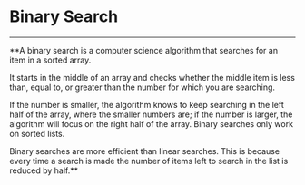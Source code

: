 # Binary Search
---
**A binary search is a computer science algorithm that searches for an item in a sorted array.

It starts in the middle of an array and checks whether the middle item is less than, equal to, or greater than the number for which you are searching.

If the number is smaller, the algorithm knows to keep searching in the left half of the array, where the smaller numbers are; if the number is larger, the algorithm will focus on the right half of the array. Binary searches only work on sorted lists.

Binary searches are more efficient than linear searches. This is because every time a search is made the number of items left to search in the list is reduced by half.**

